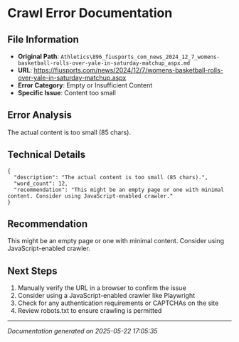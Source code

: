 # Crawl Error Documentation

## File Information
- **Original Path**: `Athletics\896_fiusports_com_news_2024_12_7_womens-basketball-rolls-over-yale-in-saturday-matchup_aspx.md`
- **URL**: https://fiusports.com/news/2024/12/7/womens-basketball-rolls-over-yale-in-saturday-matchup.aspx
- **Error Category**: Empty or Insufficient Content
- **Specific Issue**: Content too small

## Error Analysis
The actual content is too small (85 chars).

## Technical Details
```
{
  "description": "The actual content is too small (85 chars).",
  "word_count": 12,
  "recommendation": "This might be an empty page or one with minimal content. Consider using JavaScript-enabled crawler."
}
```

## Recommendation
This might be an empty page or one with minimal content. Consider using JavaScript-enabled crawler.

## Next Steps
1. Manually verify the URL in a browser to confirm the issue
2. Consider using a JavaScript-enabled crawler like Playwright
3. Check for any authentication requirements or CAPTCHAs on the site
4. Review robots.txt to ensure crawling is permitted

---
*Documentation generated on 2025-05-22 17:05:35*
